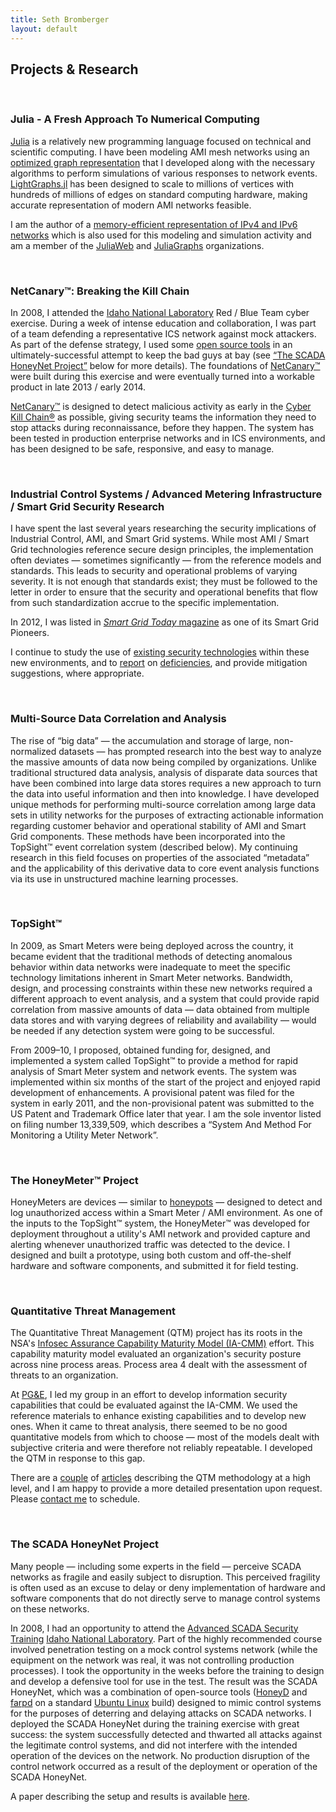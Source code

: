 ```yaml
---
title: Seth Bromberger
layout: default
---
```

## Projects & Research

<br/>

### <a name="julia"></a>Julia - A Fresh Approach To Numerical Computing
[Julia](http://julialang.org) is a relatively new programming language focused on technical and scientific computing. I have been modeling AMI mesh networks using an <a href="http://github.com/JuliaGraphs/LightGraphs.jl"> optimized graph representation</a> that I developed along with the necessary algorithms to perform simulations of various responses to network events.
[LightGraphs.jl](http://github.com/JuliaGraphs/LightGraphs.jl) has been designed to scale to millions of vertices with hundreds of millions of edges on standard computing hardware, making accurate representation of modern AMI networks feasible.

I am the author of a [memory-efficient representation of IPv4 and IPv6 networks](http://github.com/JuliaWeb/IPNets.jl) which is also used for this modeling and simulation activity and am a member of the [JuliaWeb](http://github.com/JuliaWeb) and [JuliaGraphs](http://github.com/JuliaGraphs) organizations.

<br/>

### <a name="netcanary"></a>NetCanary™: Breaking the Kill Chain
In 2008, I attended the [Idaho National Laboratory](http://www.inl.gov) Red / Blue Team cyber exercise. During a week of intense education and collaboration, I was part of a team defending a representative ICS network against mock attackers. As part of the defense strategy, I used some [open source tools](http://www.honeyd.org) in an ultimately-successful attempt to keep the bad guys at bay (see [“The SCADA HoneyNet Project”]("#honeynet") below for more details). The foundations of [NetCanary™](http://www.netcanary.com) were built during this exercise and were eventually turned into a workable product in late 2013 / early 2014.

[NetCanary™](http://www.netcanary.com) is designed to detect malicious activity as early in the [Cyber Kill Chain®](http://www.lockheedmartin.com/us/what-we-do/information-technology/cyber-security/cyber-kill-chain.html) as possible, giving security teams the information they need to stop attacks during reconnaissance, before they happen. The system has been tested in production enterprise networks and in ICS environments, and has been designed to be safe, responsive, and easy to manage.

<br/>

### <a name="icsami"></a>Industrial Control Systems / Advanced Metering Infrastructure / Smart Grid Security Research
I have spent the last several years researching the security implications of Industrial Control, AMI, and Smart Grid systems. While most AMI / Smart Grid technologies reference secure design principles, the implementation often deviates — sometimes significantly — from the reference models and standards. This leads to security and operational problems of varying severity. It is not enough that standards exist; they must be followed to the letter in order to ensure that the security and operational benefits that flow from such standardization accrue to the specific implementation.

In 2012, I was listed in [<i>Smart Grid Today</i> magazine](http://www.smartgridtoday.com/products/Smart-Grid-PIONEERS-2012.cfm) as one of its Smart Grid Pioneers.

I continue to study the use of [existing security technologies](/files/pki_whitepaper_1.4.pdf) within these new environments, and to [report](http://energy.gov/sites/prod/files/oeprod/DocumentsandMedia/DNS_Exfiltration_2011-01-01_v1.1.pdf) on [deficiencies](http://www.us-cert.gov/control_systems/pdf/ICSA-12-348-01.pdf), and provide mitigation suggestions, where appropriate.

<br/>

### <a name="correlation"></a>Multi-Source Data Correlation and Analysis
The rise of “big data” — the accumulation and storage of large, non-normalized datasets — has prompted research into the best way to analyze the massive amounts of data now being compiled by organizations. Unlike traditional structured data analysis, analysis of disparate data sources that have been combined into large data stores requires a new approach to turn the data into useful information and then into knowledge. I have developed unique methods for performing multi-source correlation among large data sets in utility networks for the purposes of extracting actionable information regarding customer behavior and operational stability of AMI and Smart Grid components. These methods have been incorporated into the TopSight™ event correlation system (described below). My continuing research in this field focuses on properties of the associated “metadata” and the applicability of this derivative data to core event analysis functions via its use in unstructured machine learning processes.

<br/>

### <a name="topsight"></a>TopSight™
In 2009, as Smart Meters were being deployed across the country, it became evident that the traditional methods of detecting anomalous behavior within data networks were inadequate to meet the specific technology limitations inherent in Smart Meter networks. Bandwidth, design, and processing constraints within these new networks required a different approach to event analysis, and a system that could provide rapid correlation from massive amounts of data — data obtained from multiple data stores and with varying degrees of reliability and availability — would be needed if any detection system were going to be successful.

From 2009–10, I proposed, obtained funding for, designed, and implemented a system called TopSight™ to provide a method for rapid analysis of Smart Meter system and network events. The system was implemented within six months of the start of the project and enjoyed rapid development of enhancements. A provisional patent was filed for the system in early 2011, and the non-provisional patent was submitted to the US Patent and Trademark Office later that year. I am the sole inventor listed on filing number 13,339,509, which describes a “System And Method For Monitoring a Utility Meter Network”.

<br/>

### <a name="honeymeter"></a>The HoneyMeter™ Project
HoneyMeters are devices — similar to [honeypots](http://en.wikipedia.org/wiki/Honeypot_(computing)) — designed to detect and log unauthorized access within a Smart Meter / AMI environment. As one of the inputs to the TopSight™ system, the HoneyMeter™ was developed for deployment throughout a utility's AMI network and provided capture and alerting whenever unauthorized traffic was detected to the device. I designed and built a prototype, using both custom and off-the-shelf hardware and software components, and submitted it for field testing.

<br/>

### <a name="qtm"></a>Quantitative Threat Management
The Quantitative Threat Management (QTM) project has its roots in the NSA's [Infosec Assurance Capability Maturity Model (IA-CMM)](http://www.isatrp.org/IA-CMMv3_1.pdf) effort. This capability maturity model evaluated an organization's security posture across nine process areas. Process area 4 dealt with the assessment of threats to an organization.

At [PG&amp;E](http://www.pge.com), I led my group in an effort to develop information security capabilities that could be evaluated against the IA-CMM. We used the reference materials to enhance existing capabilities and to develop new ones. When it came to threat analysis, there seemed to be no good quantitative models from which to choose — most of the models dealt with subjective criteria and were therefore not reliably repeatable. I developed the QTM in response to this gap.

There are a [couple](http://searchsecurity.techtarget.com/magazineContent/Researcher-Puts-Quantitative-Measurement-on-Information-Security-Threats) of [articles](http://www.csoonline.com/article/print/330670) describing the QTM methodology at a high level, and I am happy to provide a more detailed presentation upon request. Please [contact me](mailto:info@bromberger.com?subject="QTM") to schedule.

<br/>

### <a name="honeynet"></a>The SCADA HoneyNet Project
Many people — including some experts in the field — perceive SCADA networks as fragile and easily subject to disruption. This perceived fragility is often used as an excuse to delay or deny implementation of hardware and software components that do not directly serve to manage control systems on these networks.

In 2008, I had an opportunity to attend the [Advanced SCADA Security Training](http://www.inl.gov/scada/training/advanced_scada.shtml) [Idaho National Laboratory](http://www.inl.gov). Part of the highly recommended course involved penetration testing on a mock control systems network (while the equipment on the network was real, it was not controlling production processes). I took the opportunity in the weeks before the training to design and develop a defensive tool for use in the test. The result was the SCADA HoneyNet, which was a combination of open-source tools ([HoneyD](http://www.honeyd.org) and [farpd](http://www.digipedia.pl/man/doc/view/farpd.8/) on a standard [Ubuntu Linux](http://www.ubuntu.com) build) designed to mimic control systems for the purposes of deterring and delaying attacks on SCADA networks. I deployed the SCADA HoneyNet during the training exercise with great success: the system successfully detected and thwarted all attacks against the legitimate control systems, and did not interfere with the intended operation of the devices on the network. No production disruption of the control network occurred as a result of the deployment or operation of the SCADA HoneyNet.

A paper describing the setup and results is available [here](http://www.energysec.org/Websites/energysec/files/Content/840313/honeypots%20and%20control%20systems.pdf).
